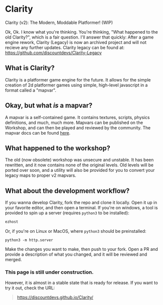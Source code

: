 # Clarity
Clarity (v2): The Modern, Moddable Platformer! (WIP)

Ok, Ok. I know what you're thinking. You're thinking, "What happened to the old Clarity?", which is a fair question. I'll answer that quickly: After a game engine rework, Clarity (Legacy) is now an archived project and will not recieve any further updates. 
Clarity legacy can be found at: 
https://github.com/discountdevs/Clarity-Legacy

## What is Clarity?

Clarity is a platformer game engine for the future. It allows for the simple creation of 2d platformer games using simple, high-level javascript in a format called a "mapvar".

## Okay, but what *is* a mapvar?

A mapvar is a self-contained game. It contains textures, scripts, physics definitions, and much, much more. Mapvars can be published on the Workshop, and can then be played and reviewed by the community. The mapvar docs can be found [here](https://github.com/discountdevs/ClarityEngine/blob/main/docs/mapvar.md).

## What happened to the workshop?

The old (now obsolete) workshop was unsecure and unstable. It has been rewritten, and it now contains none of the original levels. Old levels will be ported over soon, and a utility will also be provided for you to convert your legacy maps to proper v2 mapvars.

## What about the development workflow?

If you wanna develop Clarity, fork the repo and clone it locally. Open it up in your favorite editor, and then open a terminal. If you're on windows, a tool is provided to spin up a server (requires `python3` to be installed):

```bat
ezhost
```

Or, if you're on Linux or MacOS, where `python3` should be preinstalled:

```
python3 -m http.server
```

Make the changes you want to make, then push to your fork. Open a PR and provide a description of what you changed, and it will be reviewed and merged.

### This page is still under construction.

However, it is almost in a stable state that is ready for release. If you want to try it out, check the URL:
> https://discountdevs.github.io/Clarity/
